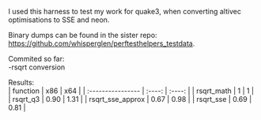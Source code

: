 I used this harness to test my work for quake3, when converting altivec optimisations to SSE and neon.

Binary dumps can be found in the sister repo: https://github.com/whisperglen/perftesthelpers_testdata.

Commited so far:<br>
-rsqrt conversion

Results:<br>
| function          |  x86   |  x64   |
| :---------------- | :----: | :----: |
| rsqrt_math        |  1     | 1      |
| rsqrt_q3          |  0.90  | 1.31   |
| rsqrt_sse_approx  |  0.67  | 0.98   |
| rsqrt_sse         |  0.69  | 0.81   |
